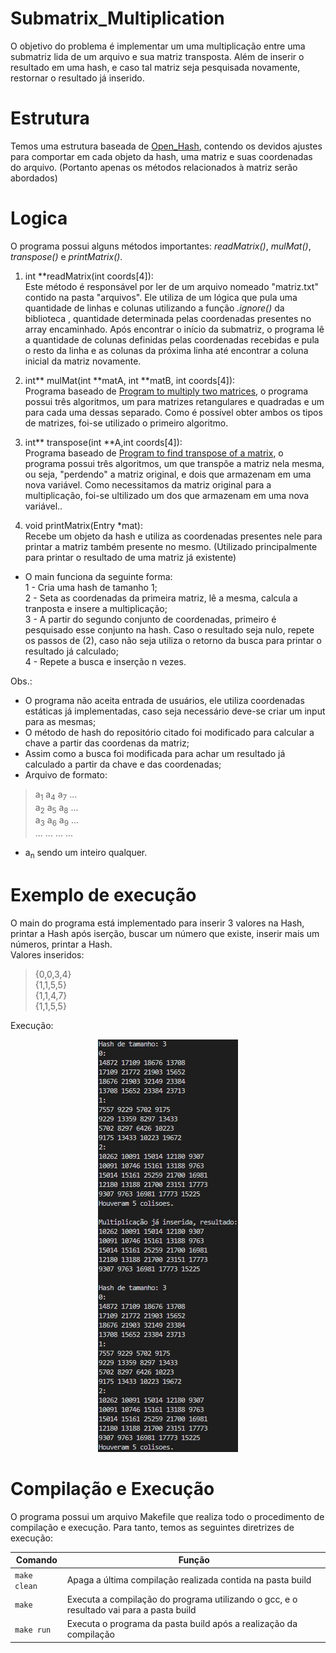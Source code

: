 # Submatrix_Multiplication
O objetivo do problema é implementar um uma multiplicação entre uma submatriz lida de um arquivo e sua matriz transposta. Além de inserir o resultado em uma hash, e caso tal matriz seja pesquisada novamente, restornar o resultado já inserido.
# Estrutura
Temos uma estrutura baseada de [Open_Hash](https://github.com/Couto1411/Open_Hash), contendo os devidos ajustes para comportar em cada objeto da hash, uma matriz e suas coordenadas do arquivo. (Portanto apenas os métodos relacionados à matriz serão abordados)
# Logica

O programa possui alguns métodos importantes: *readMatrix()*, *mulMat()*, *transpose()* e *printMatrix()*.
1) int **readMatrix(int coords[4]):      
Este método é responsável por ler de um arquivo nomeado "matriz.txt" contido na pasta "arquivos". Ele utiliza de um lógica que pula uma quantidade de linhas e colunas utilizando a função *.ignore()* da biblioteca <fstream>, quantidade determinada pelas coordenadas presentes no array encaminhado. Após encontrar o início da submatriz, o programa lê a quantidade de colunas definidas pelas coordenadas recebidas e pula o resto da linha e as colunas da próxima linha até encontrar a coluna inicial da matriz novamente.

2) int** mulMat(int **matA, int **matB, int coords[4]):      
Programa baseado de [Program to multiply two matrices](https://www.geeksforgeeks.org/c-program-multiply-two-matrices/), o programa possui três algoritmos, um para matrizes retangulares e quadradas e um para cada uma dessas separado. Como é possível obter ambos os tipos de matrizes, foi-se utilizado o primeiro algoritmo.

3) int** transpose(int **A,int coords[4]):       
Programa baseado de [Program to find transpose of a matrix](https://www.geeksforgeeks.org/program-to-find-transpose-of-a-matrix/), o programa possui três algoritmos, um que transpõe a matriz nela mesma, ou seja, "perdendo" a matriz original, e dois que armazenam em uma nova variável. Como necessitamos da matriz original para a multiplicação, foi-se ultilizado um dos que armazenam em uma nova variável..

4) void printMatrix(Entry *mat):       
Recebe um objeto da hash e utiliza as coordenadas presentes nele para printar a matriz também presente no mesmo. (Utilizado principalmente para printar o resultado de uma matriz já existente)

- O main funciona da seguinte forma:     
    1 - Cria uma hash de tamanho 1;      
    2 - Seta as coordenadas da primeira matriz, lê a mesma, calcula a tranposta e insere a multiplicação;     
    3 - A partir do segundo conjunto de coordenadas, primeiro é pesquisado esse conjunto na hash. Caso o resultado seja nulo, repete os passos de (2), caso não seja utiliza o retorno da busca para printar o resultado já calculado;    
    4 - Repete a busca e inserção n vezes.

Obs.:      
- O programa não aceita entrada de usuários, ele utiliza coordenadas estáticas já implementadas, caso seja necessário deve-se criar um input para as mesmas;      
- O método de hash do repositório citado foi modificado para calcular a chave a partir das coordenas da matriz;    
- Assim como a busca foi modificada para achar um resultado já calculado a partir da chave e das coordenadas;    
- Arquivo de formato:

> a<sub>1</sub> a<sub>4</sub> a<sub>7</sub> ...    
> a<sub>2</sub> a<sub>5</sub> a<sub>8</sub> ...    
> a<sub>3</sub> a<sub>6</sub> a<sub>9</sub> ...    
> ... ... ... ...  

- a<sub>n</sub> sendo um inteiro qualquer.

# Exemplo de execução
O main do programa está implementado para inserir 3 valores na Hash, printar a Hash após iserção, buscar um número que existe, inserir mais um números, printar a Hash.    
Valores inseridos:

> {0,0,3,4}     
> {1,1,5,5}     
> {1,1,4,7}     
> {1,1,5,5}     

Execução:
</p>
<p align="center">
	<img src="imgs/Exec.jpg"/>
</p>   

# Compilação e Execução

O programa possui um arquivo Makefile que realiza todo o procedimento de compilação e execução. Para tanto, temos as seguintes diretrizes de execução:


| Comando                |  Função                                                                                           |                     
| -----------------------| ------------------------------------------------------------------------------------------------- |
|  `make clean`          | Apaga a última compilação realizada contida na pasta build                                        |
|  `make`                | Executa a compilação do programa utilizando o gcc, e o resultado vai para a pasta build           |
|  `make run`            | Executa o programa da pasta build após a realização da compilação                                 |
